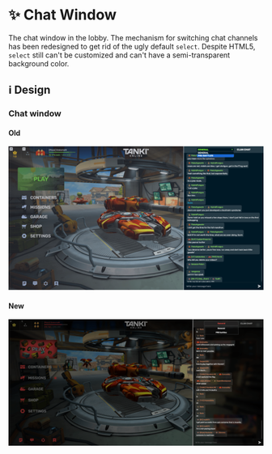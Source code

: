 # ✨ Chat Window

The chat window in the lobby. The mechanism for switching chat channels has been redesigned to get rid of the ugly default `select`. Despite HTML5, `select` still can't be customized and can't have a semi-transparent background color.

## ℹ️ Design

### Chat window

#### Old

![](/images/lobby/old/chat.png)

#### New

![](/images/lobby/new/chat.png)
